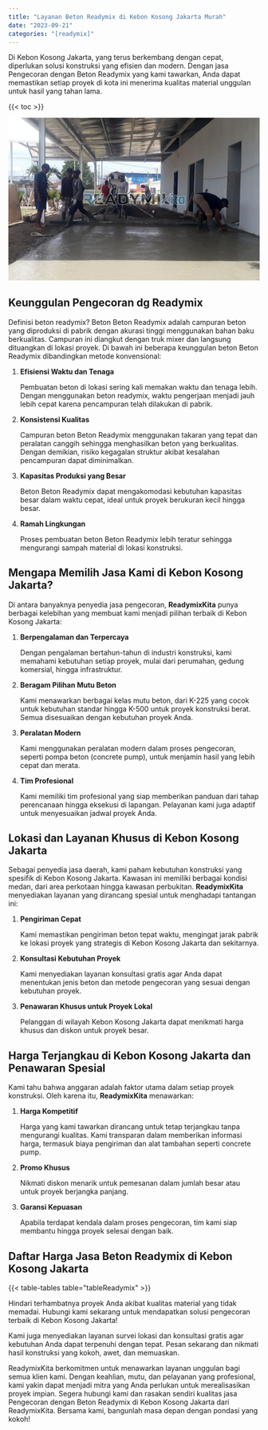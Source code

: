 ```yaml
---
title: "Layanan Beton Readymix di Kebon Kosong Jakarta Murah"
date: "2023-09-21"
categories: "[readymix]"
---
```


Di Kebon Kosong Jakarta, yang terus berkembang dengan cepat, diperlukan solusi konstruksi yang efisien dan modern. Dengan jasa Pengecoran dengan Beton Readymix yang kami tawarkan, Anda dapat memastikan setiap proyek di kota ini menerima kualitas material unggulan untuk hasil yang tahan lama.

{{< toc >}}

![Layanan Beton Readymix di Kebon Kosong Jakarta Murah](/images/readymix/cor-readymix-05.jpg)

## Keunggulan Pengecoran dg Readymix

Definisi beton readymix? Beton Beton Readymix adalah campuran beton yang diproduksi di pabrik dengan akurasi tinggi menggunakan bahan baku berkualitas. Campuran ini diangkut dengan truk mixer dan langsung dituangkan di lokasi proyek. Di bawah ini beberapa keunggulan beton Beton Readymix dibandingkan metode konvensional:

1. **Efisiensi Waktu dan Tenaga**

   Pembuatan beton di lokasi sering kali memakan waktu dan tenaga lebih. Dengan menggunakan beton readymix, waktu pengerjaan menjadi jauh lebih cepat karena pencampuran telah dilakukan di pabrik.

2. **Konsistensi Kualitas**

   Campuran beton Beton Readymix menggunakan takaran yang tepat dan peralatan canggih sehingga menghasilkan beton yang berkualitas. Dengan demikian, risiko kegagalan struktur akibat kesalahan pencampuran dapat diminimalkan.

3. **Kapasitas Produksi yang Besar**

   Beton Beton Readymix dapat mengakomodasi kebutuhan kapasitas besar dalam waktu cepat, ideal untuk proyek berukuran kecil hingga besar.

4. **Ramah Lingkungan**

   Proses pembuatan beton Beton Readymix lebih teratur sehingga mengurangi sampah material di lokasi konstruksi.

## Mengapa Memilih Jasa Kami di Kebon Kosong Jakarta?

Di antara banyaknya penyedia jasa pengecoran, **ReadymixKita** punya berbagai kelebihan yang membuat kami menjadi pilihan terbaik di Kebon Kosong Jakarta:

1. **Berpengalaman dan Terpercaya**

   Dengan pengalaman bertahun-tahun di industri konstruksi, kami memahami kebutuhan setiap proyek, mulai dari perumahan, gedung komersial, hingga infrastruktur.

2. **Beragam Pilihan Mutu Beton**

   Kami menawarkan berbagai kelas mutu beton, dari K-225 yang cocok untuk kebutuhan standar hingga K-500 untuk proyek konstruksi berat. Semua disesuaikan dengan kebutuhan proyek Anda.

3. **Peralatan Modern**

   Kami menggunakan peralatan modern dalam proses pengecoran, seperti pompa beton (concrete pump), untuk menjamin hasil yang lebih cepat dan merata.

4. **Tim Profesional**

   Kami memiliki tim profesional yang siap memberikan panduan dari tahap perencanaan hingga eksekusi di lapangan. Pelayanan kami juga adaptif untuk menyesuaikan jadwal proyek Anda.

## Lokasi dan Layanan Khusus di Kebon Kosong Jakarta

Sebagai penyedia jasa daerah, kami paham kebutuhan konstruksi yang spesifik di Kebon Kosong Jakarta. Kawasan ini memiliki berbagai kondisi medan, dari area perkotaan hingga kawasan perbukitan. **ReadymixKita** menyediakan layanan yang dirancang spesial untuk menghadapi tantangan ini:

1. **Pengiriman Cepat**

   Kami memastikan pengiriman beton tepat waktu, mengingat jarak pabrik ke lokasi proyek yang strategis di Kebon Kosong Jakarta dan sekitarnya.

2. **Konsultasi Kebutuhan Proyek**

   Kami menyediakan layanan konsultasi gratis agar Anda dapat menentukan jenis beton dan metode pengecoran yang sesuai dengan kebutuhan proyek.

3. **Penawaran Khusus untuk Proyek Lokal**

   Pelanggan di wilayah Kebon Kosong Jakarta dapat menikmati harga khusus dan diskon untuk proyek besar.

## Harga Terjangkau di Kebon Kosong Jakarta dan Penawaran Spesial

Kami tahu bahwa anggaran adalah faktor utama dalam setiap proyek konstruksi. Oleh karena itu, **ReadymixKita** menawarkan:

1. **Harga Kompetitif**

   Harga yang kami tawarkan dirancang untuk tetap terjangkau tanpa mengurangi kualitas. Kami transparan dalam memberikan informasi harga, termasuk biaya pengiriman dan alat tambahan seperti concrete pump.

2. **Promo Khusus**

   Nikmati diskon menarik untuk pemesanan dalam jumlah besar atau untuk proyek berjangka panjang.

3. **Garansi Kepuasan**

   Apabila terdapat kendala dalam proses pengecoran, tim kami siap membantu hingga proyek selesai dengan baik.

## Daftar Harga Jasa Beton Readymix di Kebon Kosong Jakarta

{{< table-tables table="tableReadymix" >}}

Hindari terhambatnya proyek Anda akibat kualitas material yang tidak memadai. Hubungi kami sekarang untuk mendapatkan solusi pengecoran terbaik di Kebon Kosong Jakarta!

Kami juga menyediakan layanan survei lokasi dan konsultasi gratis agar kebutuhan Anda dapat terpenuhi dengan tepat. Pesan sekarang dan nikmati hasil konstruksi yang kokoh, awet, dan memuaskan.

ReadymixKita berkomitmen untuk menawarkan layanan unggulan bagi semua klien kami. Dengan keahlian, mutu, dan pelayanan yang profesional, kami yakin dapat menjadi mitra yang Anda perlukan untuk merealisasikan proyek impian. Segera hubungi kami dan rasakan sendiri kualitas jasa Pengecoran dengan Beton Readymix di Kebon Kosong Jakarta dari ReadymixKita. Bersama kami, bangunlah masa depan dengan pondasi yang kokoh!